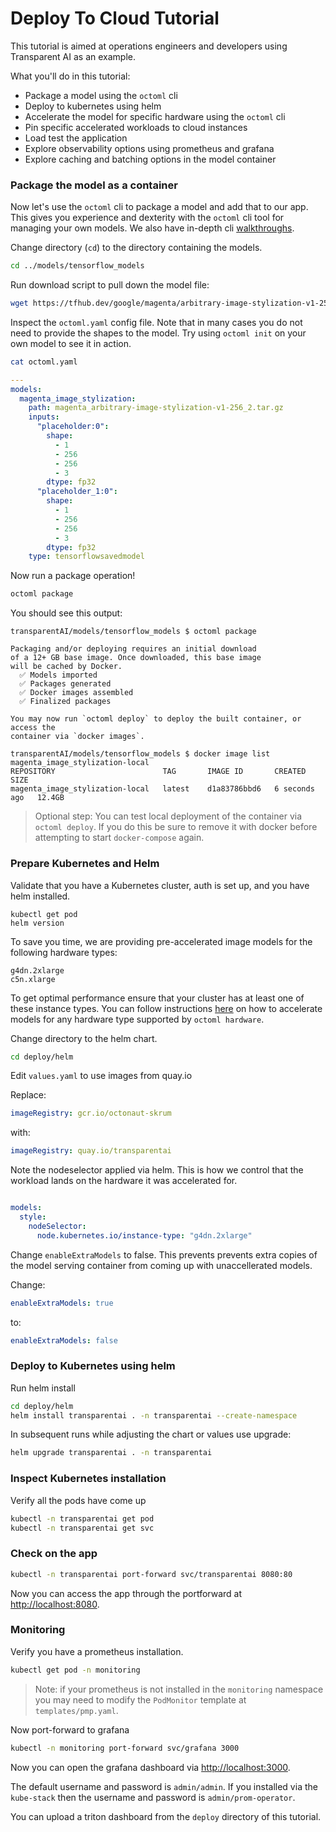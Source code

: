 # Deploy To Cloud Tutorial

This tutorial is aimed at operations engineers and developers using Transparent AI as an example.

What you'll do in this tutorial:

* Package a model using the `octoml` cli
* Deploy to kubernetes using helm
* Accelerate the model for specific hardware using the `octoml` cli
* Pin specific accelerated workloads to cloud instances
* Load test the application
* Explore observability options using prometheus and grafana
* Explore caching and batching options in the model container


### Package the model as a container

Now let's use the `octoml` cli to package a model and add that to our app. This gives you experience and dexterity with the `octoml` cli tool for managing your own models. We also have in-depth cli [walkthroughs](https://github.com/octoml/octoml-cli-tutorials/tree/main/tutorials#demos).

Change directory (`cd`) to the directory containing the models.

```bash
cd ../models/tensorflow_models
```

Run download script to pull down the model file:

```bash
wget https://tfhub.dev/google/magenta/arbitrary-image-stylization-v1-256/2?tf-hub-format=compressed -O models/tensorflow_models/magenta_arbitrary-image-stylization-v1-256_2.tar.gz
```

Inspect the `octoml.yaml` config file. Note that in many cases you do not need to provide the shapes to the model. Try using `octoml init` on your own model to see it in action.

```bash
cat octoml.yaml
```

```yaml
---
models:
  magenta_image_stylization:
    path: magenta_arbitrary-image-stylization-v1-256_2.tar.gz
    inputs:
      "placeholder:0":
        shape:
          - 1
          - 256
          - 256
          - 3
        dtype: fp32
      "placeholder_1:0":
        shape:
          - 1
          - 256
          - 256
          - 3
        dtype: fp32
    type: tensorflowsavedmodel
```

Now run a package operation!

```bash
octoml package
```

You should see this output:

```
transparentAI/models/tensorflow_models $ octoml package

Packaging and/or deploying requires an initial download
of a 12+ GB base image. Once downloaded, this base image
will be cached by Docker.
  ✅ Models imported
  ✅ Packages generated
  ✅ Docker images assembled
  ✅ Finalized packages

You may now run `octoml deploy` to deploy the built container, or access the
container via `docker images`.
```


```
transparentAI/models/tensorflow_models $ docker image list  magenta_image_stylization-local
REPOSITORY                        TAG       IMAGE ID       CREATED         SIZE
magenta_image_stylization-local   latest    d1a83786bbd6   6 seconds ago   12.4GB
```

> Optional step: You can test local deployment of the container via `octoml deploy`. If you do this be sure to remove it with docker before attempting to start `docker-compose` again.


### Prepare Kubernetes and Helm

Validate that you have a Kubernetes cluster, auth is set up, and you have helm installed.

```
kubectl get pod
helm version
```

To save you time, we are providing pre-accelerated image models for the following hardware types:

```
g4dn.2xlarge
c5n.xlarge
```

To get optimal performance ensure that your cluster has at least one of these instance types.
You can follow instructions [here](https://github.com/octoml/TransparentAI/blob/cloud_tutorial/tutorials/quickstart.md#acceleration) on how to accelerate models for any hardware type supported by `octoml hardware`.


Change directory to the helm chart.

```bash
cd deploy/helm
```

Edit `values.yaml` to use images from quay.io

Replace:

```yaml
imageRegistry: gcr.io/octonaut-skrum
```

with:

```yaml
imageRegistry: quay.io/transparentai
```


Note the nodeselector applied via helm. This is how we control that the workload lands on the hardware it was accelerated for.

```yaml

models:
  style:
    nodeSelector:
      node.kubernetes.io/instance-type: "g4dn.2xlarge"
```

Change `enableExtraModels` to false. This prevents prevents extra copies of the model serving container from coming up with unaccellerated models.

Change:

```yaml
enableExtraModels: true
```

to:


```yaml
enableExtraModels: false
```

### Deploy to Kubernetes using helm

Run helm install

```bash
cd deploy/helm
helm install transparentai . -n transparentai --create-namespace
```

In subsequent runs while adjusting the chart or values use upgrade:

```bash
helm upgrade transparentai . -n transparentai
```

### Inspect Kubernetes installation

Verify all the pods have come up

```bash
kubectl -n transparentai get pod
kubectl -n transparentai get svc
```


### Check on the app

```bash
kubectl -n transparentai port-forward svc/transparentai 8080:80
```

Now you can access the app through the portforward at [http://localhost:8080](http://localhost:8080).


### Monitoring

Verify you have a prometheus installation.


```bash
kubectl get pod -n monitoring
```

> Note: if your prometheus is not installed in the `monitoring` namespace you may need to modify the `PodMonitor` template at `templates/pmp.yaml`.


Now port-forward to grafana


```bash
kubectl -n monitoring port-forward svc/grafana 3000
```

Now you can open the grafana dashboard via [http://localhost:3000](http://localhost:3000).

The default username and password is `admin/admin`. If you installed via the `kube-stack` then the username and password is `admin/prom-operator`. 

You can upload a triton dashboard from the `deploy` directory of this tutorial.






